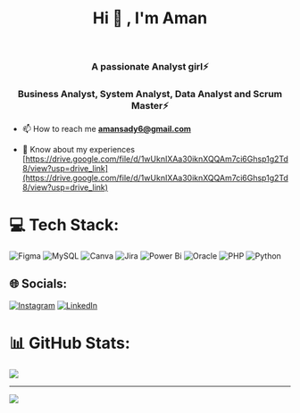 
<h1 align="center">Hi 👋 , I'm Aman</h1><br>
<h3 align="center">A passionate Analyst girl⚡</h3>
<h3 align="center">Business Analyst, System Analyst, Data Analyst and Scrum Master⚡</h3>

- 📫 How to reach me **amansady6@gmail.com**

- 📄 Know about my experiences [https://drive.google.com/file/d/1wUknIXAa30iknXQQAm7ci6Ghsp1g2Td8/view?usp=drive_link](https://drive.google.com/file/d/1wUknIXAa30iknXQQAm7ci6Ghsp1g2Td8/view?usp=drive_link)
# 💻 Tech Stack:
 ![Figma](https://img.shields.io/badge/figma-%23F24E1E.svg?style=for-the-badge&logo=figma&logoColor=white) ![MySQL](https://img.shields.io/badge/mysql-4479A1.svg?style=for-the-badge&logo=mysql&logoColor=white) ![Canva](https://img.shields.io/badge/Canva-%2300C4CC.svg?style=for-the-badge&logo=Canva&logoColor=white)  ![Jira](https://img.shields.io/badge/jira-%230A0FFF.svg?style=for-the-badge&logo=jira&logoColor=white) ![Power Bi](https://img.shields.io/badge/power_bi-F2C811?style=for-the-badge&logo=powerbi&logoColor=black) ![Oracle](https://img.shields.io/badge/Oracle-F80000?style=for-the-badge&logo=oracle&logoColor=white) ![PHP](https://img.shields.io/badge/php-%23777BB4.svg?style=for-the-badge&logo=php&logoColor=white) ![Python](https://img.shields.io/badge/python-3670A0?style=for-the-badge&logo=python&logoColor=ffdd54)
## 🌐 Socials:
[![Instagram](https://img.shields.io/badge/Instagram-%23E4405F.svg?logo=Instagram&logoColor=white)](https://instagram.com/iam.aman22) [![LinkedIn](https://img.shields.io/badge/LinkedIn-%230077B5.svg?logo=linkedin&logoColor=white)](https://linkedin.com/in/aman-alsadi) 
# 📊 GitHub Stats:
![](https://github-readme-stats.vercel.app/api?username=im-aman-22&theme=dracula&hide_border=false&include_all_commits=false&count_private=false)<br/>

---
[![](https://visitcount.itsvg.in/api?id=im-aman-22&icon=0&color=1)](https://visitcount.itsvg.in)

<!-- Proudly created with GPRM ( https://gprm.itsvg.in ) -->
